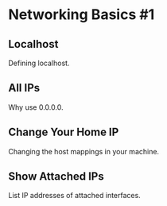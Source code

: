 # Networking Basics #1

## Localhost
Defining localhost.

## All IPs
Why use 0.0.0.0.

## Change Your Home IP
Changing the host mappings in your machine.

## Show Attached IPs
List IP addresses of attached interfaces.
